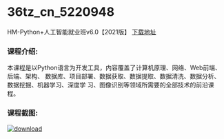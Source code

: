 # 36tz_cn_5220948
HM-Python+人工智能就业班v6.0【2021版】
[下载地址](http://www.36tz.cn/article/5220948 "下载地址")
### 课程介绍:
本课程是以Python语言为开发工具，内容覆盖了计算机原理、网络、Web前端、后端、架构、 数据库、项目部署、数据获取、数据提取、数据清洗、数据分析、数据挖掘、机器学习、深度学 习、图像识别等领域所需要的全部技术的前沿课程。

### 课程截图:
[![download](http://36tz.cn/muke_img/2021_08_2-78.png "下载地址")](http://www.36tz.cn "下载地址")
